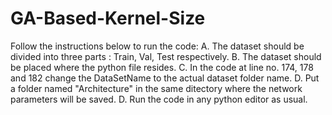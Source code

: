 # GA-Based-Kernel-Size
Follow the instructions below to run the code:
A. The dataset should be divided into three parts : Train, Val, Test respectively.
B. The dataset should be placed where the python file resides.
C. In the code at line no. 174, 178 and 182 change the DataSetName to the actual dataset folder name.
D. Put a folder named "Architecture" in the same ditectory where the network parameters will be saved.
D. Run the code in any python editor as usual.
